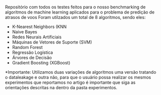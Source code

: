 Repositório com todos os testes feitos para o nosso benchmarking de algoritmos de machine learning aplicados para o problema de predição de atrasos de voos
Foram utilzados um total de 8 algoritmos, sendo eles: 
- K-Nearest Neighbors (KNN
- Naive Bayes
- Redes Neurais Artificiais
- Máquinas de Vetores de Suporte (SVM)
- Random Forest
- Regressão Logística
- Árvores de Decisão
- Gradient Boosting (XGBoost)
  

*Importante: Utilizamos duas variações de algoritmos uma versão tratando o dataleakage e outra não, para que o usuário possa realizar os mesmos experimentos que reportamos no artigo é importante que siga as orientações descritas na dentro da pasta experimentos.
